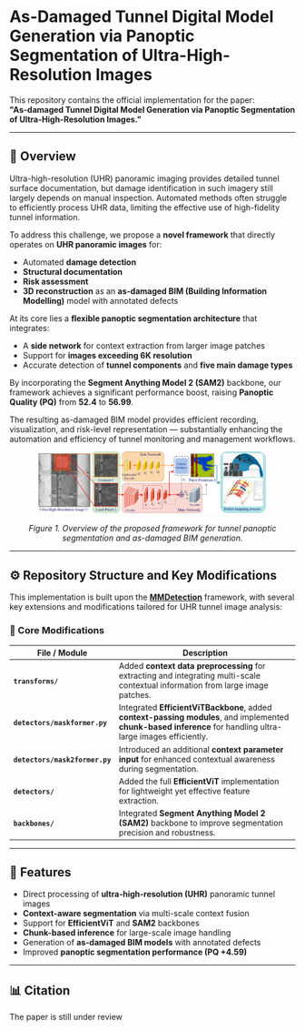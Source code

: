 # As-Damaged Tunnel Digital Model Generation via Panoptic Segmentation of Ultra-High-Resolution Images

This repository contains the official implementation for the paper:  
**"As-damaged Tunnel Digital Model Generation via Panoptic Segmentation of Ultra-High-Resolution Images."**

---

## 📘 Overview

Ultra-high-resolution (UHR) panoramic imaging provides detailed tunnel surface documentation, but damage identification in such imagery still largely depends on manual inspection. Automated methods often struggle to efficiently process UHR data, limiting the effective use of high-fidelity tunnel information.

To address this challenge, we propose a **novel framework** that directly operates on **UHR panoramic images** for:

- Automated **damage detection**  
- **Structural documentation**  
- **Risk assessment**  
- **3D reconstruction** as an **as-damaged BIM (Building Information Modelling)** model with annotated defects  

At its core lies a **flexible panoptic segmentation architecture** that integrates:
- A **side network** for context extraction from larger image patches  
- Support for **images exceeding 6K resolution**  
- Accurate detection of **tunnel components** and **five main damage types**

By incorporating the **Segment Anything Model 2 (SAM2)** backbone, our framework achieves a significant performance boost, raising **Panoptic Quality (PQ)** from **52.4** to **56.99**.

The resulting as-damaged BIM model provides efficient recording, visualization, and risk-level representation — substantially enhancing the automation and efficiency of tunnel monitoring and management workflows.

<p align="center">
  <img src="./resources/UHR.png" alt="Methodology Overview" width="80%">
</p>

<p align="center">
  <em>Figure 1. Overview of the proposed framework for tunnel panoptic segmentation and as-damaged BIM generation.</em>
</p>

---

## ⚙️ Repository Structure and Key Modifications

This implementation is built upon the **[MMDetection](https://github.com/open-mmlab/mmdetection)** framework, with several key extensions and modifications tailored for UHR tunnel image analysis:

### 🧩 Core Modifications

| File / Module | Description |
|----------------|-------------|
| **`transforms/`** | Added **context data preprocessing** for extracting and integrating multi-scale contextual information from large image patches. |
| **`detectors/maskformer.py`** | Integrated **EfficientViTBackbone**, added **context-passing modules**, and implemented **chunk-based inference** for handling ultra-large images efficiently. |
| **`detectors/mask2former.py`** | Introduced an additional **context parameter input** for enhanced contextual awareness during segmentation. |
| **`detectors/`** | Added the full **EfficientViT** implementation for lightweight yet effective feature extraction. |
| **`backbones/`** | Integrated **Segment Anything Model 2 (SAM2)** backbone to improve segmentation precision and robustness. |

---

## 🚀 Features

- Direct processing of **ultra-high-resolution (UHR)** panoramic tunnel images  
- **Context-aware segmentation** via multi-scale context fusion  
- Support for **EfficientViT** and **SAM2** backbones  
- **Chunk-based inference** for large-scale image handling  
- Generation of **as-damaged BIM models** with annotated defects  
- Improved **panoptic segmentation performance (PQ +4.59)**  

---

## 📊 Citation

The paper is still under review
